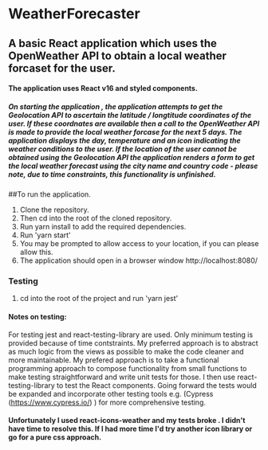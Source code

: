 # WeatherForecaster

## A basic React application which uses the OpenWeather API to obtain a local weather forcaset for the user.

#### The application uses React v16 and styled components.

##### On starting the application , the application attempts to get the Geolocation API to ascertain the latitude / longtitude coordinates of the user. If these coordnates are available then a call to the OpenWeather API is made to provide the local weather forcase for the next 5 days. The application displays the day, temperature and an icon indicating the weather conditions to the user. If the location of the user cannot be obtained using the Geolocation API the application renders a form to get the local weather forecast using the city name and country code - please note, due to time constraints,  this functionality is unfinished.

##To run the application.

1. Clone the repository.
2. Then cd into the root of the cloned repository.
3. Run yarn install to add the required dependencies.
4. Run 'yarn start'
5. You may be prompted to allow access to your location, if you can please allow this.
6. The application should open in a browser window http://localhost:8080/
 
### Testing
1. cd into the root of the project and run 'yarn jest'

#### Notes on testing:
For testing jest and react-testing-library are used. Only minimum testing is provided because of time contstraints. My preferred approach is to abstract as much logic from the views as possible to make the code cleaner and more maintainable. My prefered approach is to  take a functional programming approach to compose functionality from small functions to make testing straightforward and write unit tests for those. I then use react-testing-library to test the React components. Going forward the tests would be expanded and incorporate other testing tools e.g. (Cypress (https://www.cypress.io/) ) for more comprehensive testing.

#### Unfortunately I used react-icons-weather and my tests broke . I didn't have time to resolve this. If I had more time I'd try another icon library or go for a pure css approach. 
